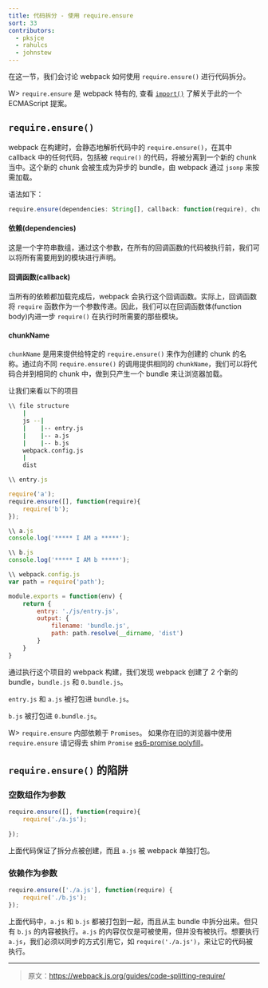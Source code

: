 ```yaml
---
title: 代码拆分 - 使用 require.ensure
sort: 33
contributors:
  - pksjce
  - rahulcs
  - johnstew
---
```


在这一节，我们会讨论 webpack 如何使用 `require.ensure()` 进行代码拆分。

W> `require.ensure` 是 webpack 特有的, 查看 [`import()`](/guides/code-splitting-import) 了解关于此的一个 ECMAScript 提案。


## `require.ensure()`

webpack 在构建时，会静态地解析代码中的 `require.ensure()`，在其中 callback 中的任何代码，包括被 `require()` 的代码，将被分离到一个新的 chunk 当中。这个新的 chunk 会被生成为异步的 bundle，由 webpack 通过 `jsonp` 来按需加载。

语法如下：

```javascript
require.ensure(dependencies: String[], callback: function(require), chunkName: String)
```

#### 依赖(dependencies)
这是一个字符串数组，通过这个参数，在所有的回调函数的代码被执行前，我们可以将所有需要用到的模块进行声明。

#### 回调函数(callback)
当所有的依赖都加载完成后，webpack 会执行这个回调函数。实际上，回调函数将 `require` 函数作为一个参数传递。因此，我们可以在回调函数体(function body)内进一步 `require()` 在执行时所需要的那些模块。

#### chunkName
`chunkName` 是用来提供给特定的 `require.ensure()` 来作为创建的 chunk 的名称。通过向不同 `require.ensure()` 的调用提供相同的 `chunkName`，我们可以将代码合并到相同的 chunk 中，做到只产生一个 bundle 来让浏览器加载。

让我们来看以下的项目

```bash
\\ file structure
    |
    js --|
    |    |-- entry.js
    |    |-- a.js
    |    |-- b.js
    webpack.config.js
    |
    dist
```

```javascript
\\ entry.js

require('a');
require.ensure([], function(require){
    require('b');
});

\\ a.js
console.log('***** I AM a *****');

\\ b.js
console.log('***** I AM b *****');
```

```javascript
\\ webpack.config.js
var path = require('path');

module.exports = function(env) {
    return {
        entry: './js/entry.js',
        output: {
            filename: 'bundle.js',
            path: path.resolve(__dirname, 'dist')
        }
    }
}
```
通过执行这个项目的 webpack 构建，我们发现 webpack 创建了 2 个新的 bundle，`bundle.js` 和 `0.bundle.js`。

`entry.js` 和 `a.js` 被打包进 `bundle.js`。

`b.js` 被打包进 `0.bundle.js`。

W> `require.ensure` 内部依赖于 `Promises`。 如果你在旧的浏览器中使用 `require.ensure` 请记得去 shim `Promise` [es6-promise polyfill](https://github.com/stefanpenner/es6-promise)。

## `require.ensure()` 的陷阱

### 空数组作为参数

```javascript
require.ensure([], function(require){
    require('./a.js');
    
});
```

上面代码保证了拆分点被创建，而且 `a.js` 被 webpack 单独打包。

### 依赖作为参数

```javascript
require.ensure(['./a.js'], function(require) {
    require('./b.js');
});
```

上面代码中，`a.js` 和 `b.js` 都被打包到一起，而且从主 bundle 中拆分出来。但只有 `b.js` 的内容被执行。`a.js` 的内容仅仅是可被使用，但并没有被执行。想要执行 `a.js`，我们必须以同步的方式引用它，如 `require('./a.js')`，来让它的代码被执行。

***

> 原文：https://webpack.js.org/guides/code-splitting-require/
